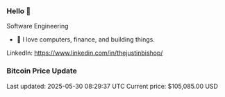 ### Hello 🤙  

Software Engineering

- 🔭 I love computers, finance, and building things.
  
LinkedIn: https://www.linkedin.com/in/thejustinbishop/  









































































































































































































































































































































































































































































































































### Bitcoin Price Update
Last updated: 2025-05-30 08:29:37 UTC
Current price: $105,085.00 USD
